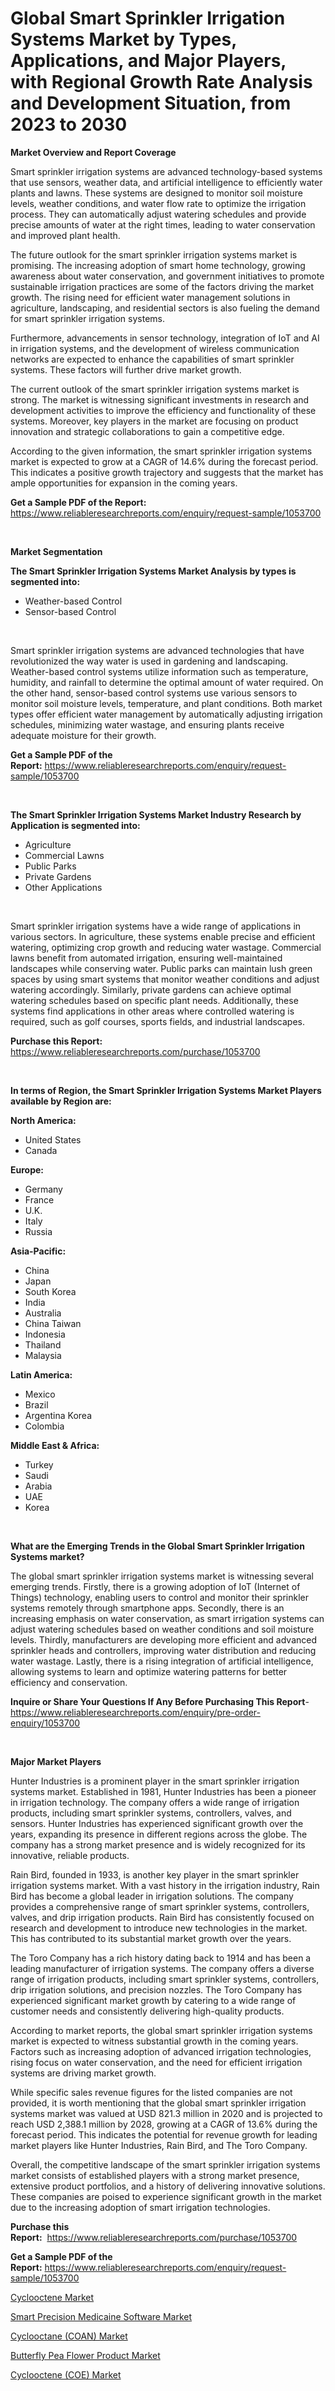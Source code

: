 <p><h1>Global Smart Sprinkler Irrigation Systems Market by Types, Applications, and Major Players, with Regional Growth Rate Analysis and Development Situation, from 2023 to 2030</h1></p><p><strong>Market Overview and Report Coverage</strong></p>
<p><p>Smart sprinkler irrigation systems are advanced technology-based systems that use sensors, weather data, and artificial intelligence to efficiently water plants and lawns. These systems are designed to monitor soil moisture levels, weather conditions, and water flow rate to optimize the irrigation process. They can automatically adjust watering schedules and provide precise amounts of water at the right times, leading to water conservation and improved plant health.</p><p>The future outlook for the smart sprinkler irrigation systems market is promising. The increasing adoption of smart home technology, growing awareness about water conservation, and government initiatives to promote sustainable irrigation practices are some of the factors driving the market growth. The rising need for efficient water management solutions in agriculture, landscaping, and residential sectors is also fueling the demand for smart sprinkler irrigation systems.</p><p>Furthermore, advancements in sensor technology, integration of IoT and AI in irrigation systems, and the development of wireless communication networks are expected to enhance the capabilities of smart sprinkler systems. These factors will further drive market growth.</p><p>The current outlook of the smart sprinkler irrigation systems market is strong. The market is witnessing significant investments in research and development activities to improve the efficiency and functionality of these systems. Moreover, key players in the market are focusing on product innovation and strategic collaborations to gain a competitive edge.</p><p>According to the given information, the smart sprinkler irrigation systems market is expected to grow at a CAGR of 14.6% during the forecast period. This indicates a positive growth trajectory and suggests that the market has ample opportunities for expansion in the coming years.</p></p>
<p><strong>Get a Sample PDF of the Report:</strong> <a href="https://www.reliableresearchreports.com/enquiry/request-sample/1053700">https://www.reliableresearchreports.com/enquiry/request-sample/1053700</a></p>
<p>&nbsp;</p>
<p><strong>Market Segmentation</strong></p>
<p><strong>The Smart Sprinkler Irrigation Systems Market Analysis by types is segmented into:</strong></p>
<p><ul><li>Weather-based Control</li><li>Sensor-based Control</li></ul></p>
<p>&nbsp;</p>
<p><p>Smart sprinkler irrigation systems are advanced technologies that have revolutionized the way water is used in gardening and landscaping. Weather-based control systems utilize information such as temperature, humidity, and rainfall to determine the optimal amount of water required. On the other hand, sensor-based control systems use various sensors to monitor soil moisture levels, temperature, and plant conditions. Both market types offer efficient water management by automatically adjusting irrigation schedules, minimizing water wastage, and ensuring plants receive adequate moisture for their growth.</p></p>
<p><strong>Get a Sample PDF of the Report:</strong>&nbsp;<a href="https://www.reliableresearchreports.com/enquiry/request-sample/1053700">https://www.reliableresearchreports.com/enquiry/request-sample/1053700</a></p>
<p>&nbsp;</p>
<p><strong>The Smart Sprinkler Irrigation Systems Market Industry Research by Application is segmented into:</strong></p>
<p><ul><li>Agriculture</li><li>Commercial Lawns</li><li>Public Parks</li><li>Private Gardens</li><li>Other Applications</li></ul></p>
<p>&nbsp;</p>
<p><p>Smart sprinkler irrigation systems have a wide range of applications in various sectors. In agriculture, these systems enable precise and efficient watering, optimizing crop growth and reducing water wastage. Commercial lawns benefit from automated irrigation, ensuring well-maintained landscapes while conserving water. Public parks can maintain lush green spaces by using smart systems that monitor weather conditions and adjust watering accordingly. Similarly, private gardens can achieve optimal watering schedules based on specific plant needs. Additionally, these systems find applications in other areas where controlled watering is required, such as golf courses, sports fields, and industrial landscapes.</p></p>
<p><strong>Purchase this Report:</strong>&nbsp; <a href="https://www.reliableresearchreports.com/purchase/1053700">https://www.reliableresearchreports.com/purchase/1053700</a></p>
<p>&nbsp;</p>
<p><strong>In terms of Region, the Smart Sprinkler Irrigation Systems Market Players available by Region are:</strong></p>
<p>
    <p> <strong> North America: </strong>
        <ul>
            <li>United States</li>
            <li>Canada</li>
        </ul>
        </p> 
    <p> <strong> Europe: </strong>
        <ul>
            <li>Germany</li>
            <li>France</li>
            <li>U.K.</li>
            <li>Italy</li>
            <li>Russia</li>
        </ul>
        </p> 
    <p> <strong> Asia-Pacific: </strong>
        <ul>
            <li>China</li>
            <li>Japan</li>
            <li>South Korea</li>
            <li>India</li>
            <li>Australia</li>
            <li>China Taiwan</li>
            <li>Indonesia</li>
            <li>Thailand</li>
            <li>Malaysia</li>
        </ul>
        </p> 
    <p> <strong> Latin America: </strong>
        <ul>
            <li>Mexico</li>
            <li>Brazil</li>
            <li>Argentina Korea</li>
            <li>Colombia</li>
        </ul>
        </p> 
    <p> <strong> Middle East & Africa: </strong>
        <ul>
            <li>Turkey</li>
            <li>Saudi</li>
            <li>Arabia</li>
            <li>UAE</li>
            <li>Korea</li>
        </ul>
    </p>
    </p>
<p>&nbsp;</p>
<p><strong>What are the Emerging Trends in the Global Smart Sprinkler Irrigation Systems market?</strong></p>
<p><p>The global smart sprinkler irrigation systems market is witnessing several emerging trends. Firstly, there is a growing adoption of IoT (Internet of Things) technology, enabling users to control and monitor their sprinkler systems remotely through smartphone apps. Secondly, there is an increasing emphasis on water conservation, as smart irrigation systems can adjust watering schedules based on weather conditions and soil moisture levels. Thirdly, manufacturers are developing more efficient and advanced sprinkler heads and controllers, improving water distribution and reducing water wastage. Lastly, there is a rising integration of artificial intelligence, allowing systems to learn and optimize watering patterns for better efficiency and conservation.</p></p>
<p><strong>Inquire or Share Your Questions If Any Before Purchasing This Report</strong>- <a href="https://www.reliableresearchreports.com/enquiry/pre-order-enquiry/1053700">https://www.reliableresearchreports.com/enquiry/pre-order-enquiry/1053700</a></p>
<p>&nbsp;</p>
<p><strong>Major Market Players</strong></p>
<p><p>Hunter Industries is a prominent player in the smart sprinkler irrigation systems market. Established in 1981, Hunter Industries has been a pioneer in irrigation technology. The company offers a wide range of irrigation products, including smart sprinkler systems, controllers, valves, and sensors. Hunter Industries has experienced significant growth over the years, expanding its presence in different regions across the globe. The company has a strong market presence and is widely recognized for its innovative, reliable products.</p><p>Rain Bird, founded in 1933, is another key player in the smart sprinkler irrigation systems market. With a vast history in the irrigation industry, Rain Bird has become a global leader in irrigation solutions. The company provides a comprehensive range of smart sprinkler systems, controllers, valves, and drip irrigation products. Rain Bird has consistently focused on research and development to introduce new technologies in the market. This has contributed to its substantial market growth over the years.</p><p>The Toro Company has a rich history dating back to 1914 and has been a leading manufacturer of irrigation systems. The company offers a diverse range of irrigation products, including smart sprinkler systems, controllers, drip irrigation solutions, and precision nozzles. The Toro Company has experienced significant market growth by catering to a wide range of customer needs and consistently delivering high-quality products.</p><p>According to market reports, the global smart sprinkler irrigation systems market is expected to witness substantial growth in the coming years. Factors such as increasing adoption of advanced irrigation technologies, rising focus on water conservation, and the need for efficient irrigation systems are driving market growth.</p><p>While specific sales revenue figures for the listed companies are not provided, it is worth mentioning that the global smart sprinkler irrigation systems market was valued at USD 821.3 million in 2020 and is projected to reach USD 2,388.1 million by 2028, growing at a CAGR of 13.6% during the forecast period. This indicates the potential for revenue growth for leading market players like Hunter Industries, Rain Bird, and The Toro Company.</p><p>Overall, the competitive landscape of the smart sprinkler irrigation systems market consists of established players with a strong market presence, extensive product portfolios, and a history of delivering innovative solutions. These companies are poised to experience significant growth in the market due to the increasing adoption of smart irrigation technologies.</p></p>
<p><strong>Purchase this Report:</strong>&nbsp;&nbsp;<a href="https://www.reliableresearchreports.com/purchase/1053700">https://www.reliableresearchreports.com/purchase/1053700</a></p>
<p></p>
<p><strong>Get a Sample PDF of the Report:</strong>&nbsp;<a href="https://www.reliableresearchreports.com/enquiry/request-sample/1053700">https://www.reliableresearchreports.com/enquiry/request-sample/1053700</a></p>
<p><p><a href="https://medium.com/@besaagolli28/cyclooctene-market-size-cagr-trends-2024-2030-e814bfd656c7">Cyclooctene Market</a></p><p><a href="https://github.com/PeterParrish5/Market-Research-Report-List-1/blob/main/smart-precision-medicaine-software-market.md">Smart Precision Medicaine Software Market</a></p><p><a href="https://medium.com/@loretadervishi2013/analyzing-cyclooctane-coan-market-global-industry-perspective-and-forecast-2023-to-2030-ca572b7856ed">Cyclooctane (COAN) Market</a></p><p><a href="https://github.com/WillieWoodard/Market-Research-Report-List-1/blob/main/butterfly-pea-flower-product-market.md">Butterfly Pea Flower Product Market</a></p><p><a href="https://medium.com/@albanaduro2018/cyclooctene-coe-market-size-reveals-the-best-marketing-channels-in-global-industry-45806c50f5cb">Cyclooctene (COE) Market</a></p></p>